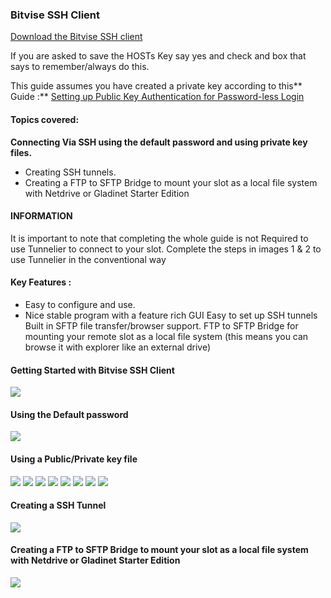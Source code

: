 
### Bitvise SSH Client

[Download the Bitvise SSH client](http://www.bitvise.com/ssh-client-download)

If you are asked to save the HOSTs Key say yes and check and box that says to remember/always do this.

This guide assumes you have created a private key according to this** Guide :** [Setting up Public Key Authentication for Password-less Login](https://www.feralhosting.com/faq/view?question=13)

#### Topics covered:

**Connecting Via SSH using the default password and using private key files.**

- Creating SSH tunnels.
- Creating a FTP to SFTP Bridge to mount your slot as a local file system with Netdrive or Gladinet Starter Edition

#### INFORMATION

It is important to note that completing the whole guide is not Required to use Tunnelier to connect to your slot. Complete the steps in images 1 & 2 to use Tunnelier in the conventional way

#### Key Features :

- Easy to configure and use.
- Nice stable program with a feature rich GUI
Easy to set up SSH tunnels
Built in SFTP file transfer/browser support.
FTP to SFTP Bridge for mounting your remote slot as a local file system (this means you can browse it with explorer like an external drive)

#### Getting Started with Bitvise SSH Client

![](https://raw.github.com/feralhosting/feralfilehosting/master/Feral%20Wiki/SSH/SSH%20guide%20Super%20-%20SSH%20basics%20-%20SSH%20tunnels%20-%20FTP%20to%20SFTP%20bridges/tunnelier/1.png)

#### Using the Default password

![](https://raw.github.com/feralhosting/feralfilehosting/master/Feral%20Wiki/SSH/SSH%20guide%20Super%20-%20SSH%20basics%20-%20SSH%20tunnels%20-%20FTP%20to%20SFTP%20bridges/tunnelier/2.png)

#### Using a Public/Private key file

![](https://raw.github.com/feralhosting/feralfilehosting/master/Feral%20Wiki/SSH/SSH%20guide%20Super%20-%20SSH%20basics%20-%20SSH%20tunnels%20-%20FTP%20to%20SFTP%20bridges/tunnelier/3.png)
![](https://raw.github.com/feralhosting/feralfilehosting/master/Feral%20Wiki/SSH/SSH%20guide%20Super%20-%20SSH%20basics%20-%20SSH%20tunnels%20-%20FTP%20to%20SFTP%20bridges/tunnelier/4.png)
![](https://raw.github.com/feralhosting/feralfilehosting/master/Feral%20Wiki/SSH/SSH%20guide%20Super%20-%20SSH%20basics%20-%20SSH%20tunnels%20-%20FTP%20to%20SFTP%20bridges/tunnelier/5.png)
![](https://raw.github.com/feralhosting/feralfilehosting/master/Feral%20Wiki/SSH/SSH%20guide%20Super%20-%20SSH%20basics%20-%20SSH%20tunnels%20-%20FTP%20to%20SFTP%20bridges/tunnelier/6.png)
![](https://raw.github.com/feralhosting/feralfilehosting/master/Feral%20Wiki/SSH/SSH%20guide%20Super%20-%20SSH%20basics%20-%20SSH%20tunnels%20-%20FTP%20to%20SFTP%20bridges/tunnelier/7.png)
![](https://raw.github.com/feralhosting/feralfilehosting/master/Feral%20Wiki/SSH/SSH%20guide%20Super%20-%20SSH%20basics%20-%20SSH%20tunnels%20-%20FTP%20to%20SFTP%20bridges/tunnelier/8.png)
![](https://raw.github.com/feralhosting/feralfilehosting/master/Feral%20Wiki/SSH/SSH%20guide%20Super%20-%20SSH%20basics%20-%20SSH%20tunnels%20-%20FTP%20to%20SFTP%20bridges/tunnelier/9.png)
![](https://raw.github.com/feralhosting/feralfilehosting/master/Feral%20Wiki/SSH/SSH%20guide%20Super%20-%20SSH%20basics%20-%20SSH%20tunnels%20-%20FTP%20to%20SFTP%20bridges/tunnelier/10.png)

#### Creating a SSH Tunnel

![](https://raw.github.com/feralhosting/feralfilehosting/master/Feral%20Wiki/SSH/SSH%20guide%20Super%20-%20SSH%20basics%20-%20SSH%20tunnels%20-%20FTP%20to%20SFTP%20bridges/tunnelier/11.png)

#### Creating a FTP to SFTP Bridge to mount your slot as a local file system with Netdrive or Gladinet Starter Edition

![](https://raw.github.com/feralhosting/feralfilehosting/master/Feral%20Wiki/SSH/SSH%20guide%20Super%20-%20SSH%20basics%20-%20SSH%20tunnels%20-%20FTP%20to%20SFTP%20bridges/tunnelier/12.png)



